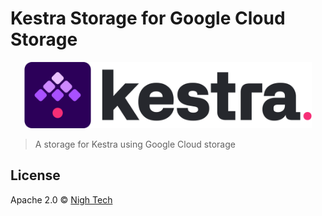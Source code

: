 # Kestra Storage for Google Cloud Storage

<p align="center">
  <img width="460" src="https://github.com/kestra-io/kestra/raw/master/ui/src/assets/logo.svg?sanitize=true"  alt="Kestra workflow orchestrator" />
</p>

> A storage for Kestra using Google Cloud storage 


## License
Apache 2.0 © [Nigh Tech](https://nigh.tech)
